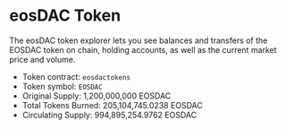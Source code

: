 eos**DAC Token**
===

The eosDAC token explorer lets you see balances and transfers of the EOSDAC token on chain, holding accounts, as well as the current market price and volume.

 * Token contract: `eosdactokens`
 * Token symbol: `EOSDAC`
 * Original Supply: 1,200,000,000 EOSDAC
 * Total Tokens Burned: 205,104,745.0238 EOSDAC
 * Circulating Supply: 994,895,254.9762 EOSDAC
 

